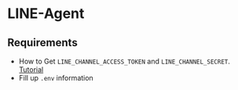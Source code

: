# LINE-Agent


## Requirements
  - How to Get `LINE_CHANNEL_ACCESS_TOKEN` and `LINE_CHANNEL_SECRET`. [Tutorial](docs/LINE_setting.md)
  - Fill up ```.env``` information
  
